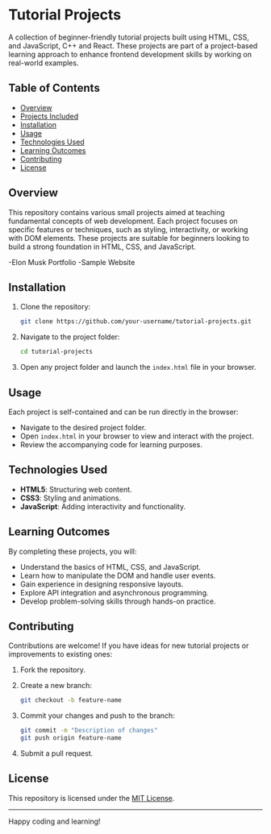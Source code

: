 # Tutorial Projects

A collection of beginner-friendly tutorial projects built using HTML, CSS, and JavaScript, C++ and React. These projects are part of a project-based learning approach to enhance frontend development skills by working on real-world examples.

## Table of Contents

- [Overview](#overview)
- [Projects Included](#projects-included)
- [Installation](#installation)
- [Usage](#usage)
- [Technologies Used](#technologies-used)
- [Learning Outcomes](#learning-outcomes)
- [Contributing](#contributing)
- [License](#license)

## Overview

This repository contains various small projects aimed at teaching fundamental concepts of web development. Each project focuses on specific features or techniques, such as styling, interactivity, or working with DOM elements. These projects are suitable for beginners looking to build a strong foundation in HTML, CSS, and JavaScript.

-Elon Musk Portfolio
-Sample Website

## Installation

1. Clone the repository:

   ```bash
   git clone https://github.com/your-username/tutorial-projects.git
   ```

2. Navigate to the project folder:

   ```bash
   cd tutorial-projects
   ```

3. Open any project folder and launch the `index.html` file in your browser.

## Usage

Each project is self-contained and can be run directly in the browser:

- Navigate to the desired project folder.
- Open `index.html` in your browser to view and interact with the project.
- Review the accompanying code for learning purposes.

## Technologies Used

- **HTML5**: Structuring web content.
- **CSS3**: Styling and animations.
- **JavaScript**: Adding interactivity and functionality.

## Learning Outcomes

By completing these projects, you will:

- Understand the basics of HTML, CSS, and JavaScript.
- Learn how to manipulate the DOM and handle user events.
- Gain experience in designing responsive layouts.
- Explore API integration and asynchronous programming.
- Develop problem-solving skills through hands-on practice.

## Contributing

Contributions are welcome! If you have ideas for new tutorial projects or improvements to existing ones:

1. Fork the repository.
2. Create a new branch:

   ```bash
   git checkout -b feature-name
   ```

3. Commit your changes and push to the branch:

   ```bash
   git commit -m "Description of changes"
   git push origin feature-name
   ```

4. Submit a pull request.

## License

This repository is licensed under the [MIT License](LICENSE).

---

Happy coding and learning!
